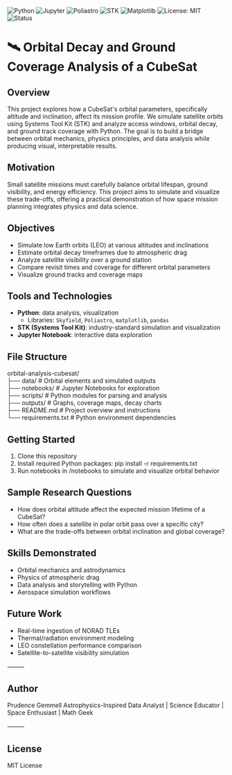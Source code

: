 ![Python](https://img.shields.io/badge/Python-3.10-blue?logo=python)
![Jupyter](https://img.shields.io/badge/Notebook-Jupyter-orange?logo=jupyter)
![Poliastro](https://img.shields.io/badge/Astro%20Library-Poliastro-blueviolet)
![STK](https://img.shields.io/badge/Simulation-STK-0052CC?logo=rocket)
![Matplotlib](https://img.shields.io/badge/Plots-Matplotlib-brightgreen?logo=plotly)
![License: MIT](https://img.shields.io/badge/License-MIT-yellow.svg)
![Status](https://img.shields.io/badge/Status-In%20Progress-yellow)

# 🛰️ Orbital Decay and Ground Coverage Analysis of a CubeSat

## Overview
This project explores how a CubeSat's orbital parameters, specifically altitude and inclination, affect its mission profile. We simulate satellite orbits using Systems Tool Kit (STK) and analyze access windows, orbital decay, and ground track coverage with Python. The goal is to build a bridge between orbital mechanics, physics principles, and data analysis while producing visual, interpretable results.

## Motivation
Small satellite missions must carefully balance orbital lifespan, ground visibility, and energy efficiency. This project aims to simulate and visualize these trade-offs, offering a practical demonstration of how space mission planning integrates physics and data science.

## Objectives
- Simulate low Earth orbits (LEO) at various altitudes and inclinations
- Estimate orbital decay timeframes due to atmospheric drag
- Analyze satellite visibility over a ground station
- Compare revisit times and coverage for different orbital parameters
- Visualize ground tracks and coverage maps

## Tools and Technologies
- **Python**: data analysis, visualization
  - Libraries: `Skyfield`, `Poliastro`, `matplotlib`, `pandas`
- **STK (Systems Tool Kit)**: industry-standard simulation and visualization
- **Jupyter Notebook**: interactive data exploration

## File Structure
orbital-analysis-cubesat/  
├── data/                  # Orbital elements and simulated outputs  
├── notebooks/            # Jupyter Notebooks for exploration  
├── scripts/              # Python modules for parsing and analysis  
├── outputs/              # Graphs, coverage maps, decay charts  
├── README.md             # Project overview and instructions  
└── requirements.txt      # Python environment dependencies

## Getting Started
1. Clone this repository
2. Install required Python packages: pip install -r requirements.txt
3. Run notebooks in /notebooks to simulate and visualize orbital behavior

## Sample Research Questions
- How does orbital altitude affect the expected mission lifetime of a CubeSat?
- How often does a satellite in polar orbit pass over a specific city?
- What are the trade-offs between orbital inclination and global coverage?

## Skills Demonstrated
- Orbital mechanics and astrodynamics
- Physics of atmospheric drag
- Data analysis and storytelling with Python
- Aerospace simulation workflows

## Future Work
- Real-time ingestion of NORAD TLEs
- Thermal/radiation environment modeling
- LEO constellation performance comparison
- Satellite-to-satellite visibility simulation

⸻

## Author

Prudence Gemmell
Astrophysics-Inspired Data Analyst | Science Educator | Space Enthusiast | Math Geek

⸻

## License

MIT License
